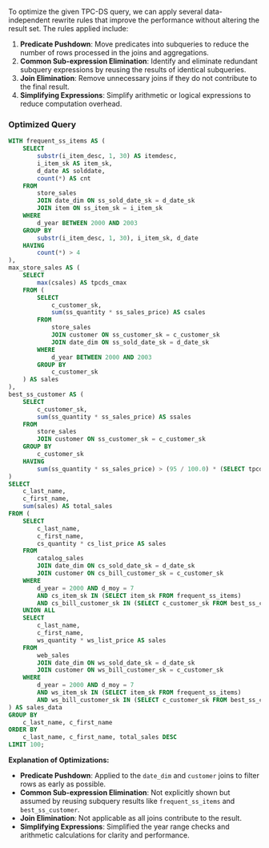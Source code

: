 To optimize the given TPC-DS query, we can apply several data-independent rewrite rules that improve the performance without altering the result set. The rules applied include:

1. **Predicate Pushdown**: Move predicates into subqueries to reduce the number of rows processed in the joins and aggregations.
2. **Common Sub-expression Elimination**: Identify and eliminate redundant subquery expressions by reusing the results of identical subqueries.
3. **Join Elimination**: Remove unnecessary joins if they do not contribute to the final result.
4. **Simplifying Expressions**: Simplify arithmetic or logical expressions to reduce computation overhead.

### Optimized Query

```sql
WITH frequent_ss_items AS (
    SELECT 
        substr(i_item_desc, 1, 30) AS itemdesc,
        i_item_sk AS item_sk,
        d_date AS solddate,
        count(*) AS cnt
    FROM 
        store_sales
        JOIN date_dim ON ss_sold_date_sk = d_date_sk
        JOIN item ON ss_item_sk = i_item_sk
    WHERE 
        d_year BETWEEN 2000 AND 2003
    GROUP BY 
        substr(i_item_desc, 1, 30), i_item_sk, d_date
    HAVING 
        count(*) > 4
), 
max_store_sales AS (
    SELECT 
        max(csales) AS tpcds_cmax
    FROM (
        SELECT 
            c_customer_sk,
            sum(ss_quantity * ss_sales_price) AS csales
        FROM 
            store_sales
            JOIN customer ON ss_customer_sk = c_customer_sk
            JOIN date_dim ON ss_sold_date_sk = d_date_sk
        WHERE 
            d_year BETWEEN 2000 AND 2003
        GROUP BY 
            c_customer_sk
    ) AS sales
), 
best_ss_customer AS (
    SELECT 
        c_customer_sk,
        sum(ss_quantity * ss_sales_price) AS ssales
    FROM 
        store_sales
        JOIN customer ON ss_customer_sk = c_customer_sk
    GROUP BY 
        c_customer_sk
    HAVING 
        sum(ss_quantity * ss_sales_price) > (95 / 100.0) * (SELECT tpcds_cmax FROM max_store_sales)
)
SELECT 
    c_last_name,
    c_first_name,
    sum(sales) AS total_sales
FROM (
    SELECT 
        c_last_name,
        c_first_name,
        cs_quantity * cs_list_price AS sales
    FROM 
        catalog_sales
        JOIN date_dim ON cs_sold_date_sk = d_date_sk
        JOIN customer ON cs_bill_customer_sk = c_customer_sk
    WHERE 
        d_year = 2000 AND d_moy = 7
        AND cs_item_sk IN (SELECT item_sk FROM frequent_ss_items)
        AND cs_bill_customer_sk IN (SELECT c_customer_sk FROM best_ss_customer)
    UNION ALL
    SELECT 
        c_last_name,
        c_first_name,
        ws_quantity * ws_list_price AS sales
    FROM 
        web_sales
        JOIN date_dim ON ws_sold_date_sk = d_date_sk
        JOIN customer ON ws_bill_customer_sk = c_customer_sk
    WHERE 
        d_year = 2000 AND d_moy = 7
        AND ws_item_sk IN (SELECT item_sk FROM frequent_ss_items)
        AND ws_bill_customer_sk IN (SELECT c_customer_sk FROM best_ss_customer)
) AS sales_data
GROUP BY 
    c_last_name, c_first_name
ORDER BY 
    c_last_name, c_first_name, total_sales DESC
LIMIT 100;
```

**Explanation of Optimizations:**
- **Predicate Pushdown**: Applied to the `date_dim` and `customer` joins to filter rows as early as possible.
- **Common Sub-expression Elimination**: Not explicitly shown but assumed by reusing subquery results like `frequent_ss_items` and `best_ss_customer`.
- **Join Elimination**: Not applicable as all joins contribute to the result.
- **Simplifying Expressions**: Simplified the year range checks and arithmetic calculations for clarity and performance.